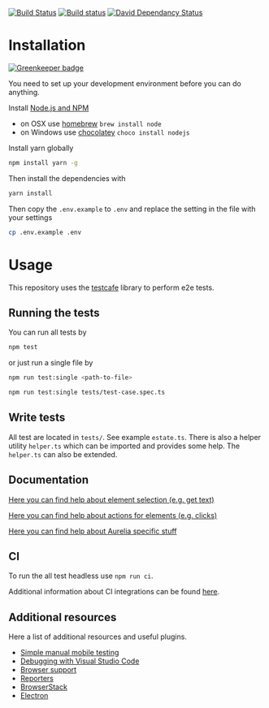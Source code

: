 
[![Build Status](https://travis-ci.org/w3tecch/test-cafe-e2e.svg?branch=master)](https://travis-ci.org/w3tecch/test-cafe-e2e)
[![Build status](https://ci.appveyor.com/api/projects/status/bb3h9352qx9w6s6x/branch/master?svg=true)](https://ci.appveyor.com/project/dweber019/test-cafe-e2e/branch/master)
[![David Dependancy Status](https://david-dm.org/w3tecch/test-cafe-e2e.svg)](https://david-dm.org/w3tecch/test-cafe-e2e)

# Installation

[![Greenkeeper badge](https://badges.greenkeeper.io/w3tecch/test-cafe-e2e.svg)](https://greenkeeper.io/)

You need to set up your development environment before you can do anything.

Install [Node.js and NPM](https://nodejs.org/en/download/)

- on OSX use [homebrew](http://brew.sh) `brew install node`
- on Windows use [chocolatey](https://chocolatey.org/) `choco install nodejs`

Install yarn globally

```bash
npm install yarn -g
```

Then install the dependencies with
```bash
yarn install
```

Then copy the `.env.example` to `.env` and replace the setting in the file with your settings
```bash
cp .env.example .env
```

# Usage

This repository uses the [testcafe](https://devexpress.github.io/testcafe/) library to perform e2e tests.

## Running the tests

You can run all tests by
```bash
npm test
```

or just run a single file by
```bash
npm run test:single <path-to-file>

npm run test:single tests/test-case.spec.ts
```

## Write tests

All test are located in `tests/`. See example `estate.ts`.
There is also a helper utility `helper.ts` which can be imported and provides some help.
The `helper.ts` can also be extended.

## Documentation

[Here you can find help about element selection (e.g. get text)](https://devexpress.github.io/testcafe/documentation/test-api/selecting-page-elements/selectors.html)

[Here you can find help about actions for elements (e.g. clicks)](https://devexpress.github.io/testcafe/documentation/test-api/actions/)

[Here you can find help about Aurelia specific stuff](https://devexpress.github.io/testcafe/documentation/test-api/selecting-page-elements/framework-specific-selectors.html#aurelia)

## CI

To run the all test headless use `npm run ci`.

Additional information about CI integrations can be found [here](https://devexpress.github.io/testcafe/documentation/recipes/integrating-testcafe-with-ci-systems/).

## Additional resources
Here a list of additional resources and useful plugins.
- [Simple manual mobile testing](https://devexpress.github.io/testcafe/documentation/recipes/testing-on-remote-computers-and-mobile-devices.html)
- [Debugging with Visual Studio Code](https://devexpress.github.io/testcafe/documentation/recipes/debugging-with-visual-studio-code.html)
- [Browser support](https://devexpress.github.io/testcafe/documentation/using-testcafe/common-concepts/browsers/browser-support.html)
- [Reporters](https://devexpress.github.io/testcafe/documentation/using-testcafe/common-concepts/reporters.html)
- [BrowserStack](https://github.com/DevExpress/testcafe-browser-provider-browserstack)
- [Electron](https://github.com/DevExpress/testcafe-browser-provider-electron)